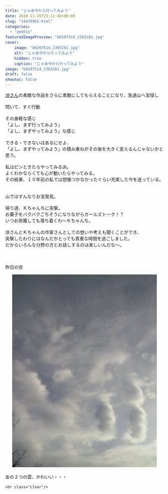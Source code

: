 ```yaml
---
title: "じゃあ今から行ってみよう"
date: 2010-11-26T23:11:40+00:00
slug: "14478965-html"
categories:
  - "ameblo"
featuredImagePreview: "b0207514_2365281.jpg"
cover:
    image: "b0207514_2365281.jpg"
    alt: "じゃあ今から行ってみよう"
    hidden: true
    caption: "じゃあ今から行ってみよう"
image: "b0207514_2365281.jpg"
draft: false
showtoc: false
---
```

<a href="http://wataruno.exblog.jp/" target="_blank">渉さん</a>の素敵な作品をさらに素敵にしてもらえることになり、急遽山へ宝探し<br/>
<br/>
閃いて、すぐ行動<br/>
<br/>
その身軽な感じ<br/>
「よし、まず行ってみよう」<br/>
「よし、まずやってみよう」な感じ<br/>
<br/>
できる・できないはあるにせよ、<br/>
「よし、まずやってみよう」の積み重ねがその後を大きく変えるんじゃないかと思う。<br/>
<br/>
私はピンときたらやってみる派。<br/>
よくわかならくても心が動いたらやってみる。<br/>
その結果、１０年前の私では想像つかなかったぐらい充実した今を送っている。<br/>
<br/>
<br/>
山ではすんなりお宝発見。<br/>
<br/>
帰り道、Ｋちゃんちに突撃。<br/>
お菓子をバクバクごちそうになりながらガールズトーク！？<br/>
いつお邪魔しても落ち着くわ～Ｋちゃんち。<br/>
<br/>
渉さんとＫちゃんの作家さんとしての想いや考えも聞くことができ、<br/>
突撃したわりにはなんだかとっても貴重な時間を過ごしました。<br/>
だからいろんな分野の方とお話しするのは楽しいんだな～。<br/>
<br/>
<br/>
<br/>
昨日の空<br/>
<center><a href="b0207514_2365281.jpg" rel="nofollow"><img src="b0207514_2365281.jpg" alt="じゃあ今から行ってみよう_b0207514_2365281.jpg" class="IMAGE_MID" height="613" width="460"/></a></center><br/>
あの２つの雲、かわいい・・・

    <br class="clear"/>